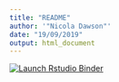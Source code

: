 ```yaml
---
title: "README"
author: '"Nicola Dawson"'
date: "19/09/2019"
output: html_document
---
```

<!-- badges: start -->
[![Launch Rstudio Binder](http://mybinder.org/badge_logo.svg)](https://mybinder.org/v2/gh/nicoladawson/GitPractice/master?urlpath=rstudio)
<!-- badges: end -->
